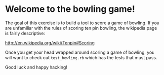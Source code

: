 Welcome to the bowling game!
============================

The goal of this exercise is to build a tool to score a game of
bowling. If you are unfamiliar with the rules of scoring ten pin
bowling, the wikipedia page is fairly descriptive:

http://en.wikipedia.org/wiki/Tenpin#Scoring

Once you get your head wrapped around scoring a game of bowling, you
will want to check out `test_bowling.rb` which has the tests that must
pass.

Good luck and happy hacking!
